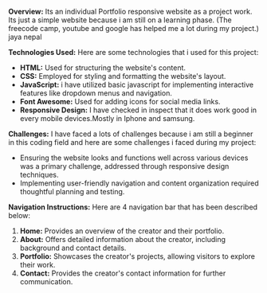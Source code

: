 **Overview:**
 Its an individual Portfolio responsive website as a project work. Its just a simple website because i am still on a learning phase. 
 (The freecode camp, youtube and google has helped me a lot during my project.)
 jaya nepal

**Technologies Used:**
Here are some technologies that i used for this project:
- **HTML:** Used for structuring the website's content.
- **CSS:** Employed for styling and formatting the website's layout.
- **JavaScript:**  i have  utilized basic javascript  for implementing interactive features like dropdown menus and navigation.
- **Font Awesome:** Used for adding icons for social media links.
- **Responsive Design:** I have checked in inspect that it does work good in every mobile devices.Mostly in Iphone and samsung.

**Challenges:**
I have faced a lots of challenges because i am still a beginner in this coding field and here are some challenges i faced during my project:
- Ensuring the website looks and functions well across various devices was a primary challenge, addressed through responsive design techniques.
- Implementing user-friendly navigation and content organization required thoughtful planning and testing.

**Navigation Instructions:**
Here are 4 navigation bar that has been described below:
1. **Home:** Provides an overview of the creator and their portfolio.
2. **About:** Offers detailed information about the creator, including background and contact details.
3. **Portfolio:** Showcases the creator's projects, allowing visitors to explore their work.
4. **Contact:** Provides the creator's contact information for further communication.
